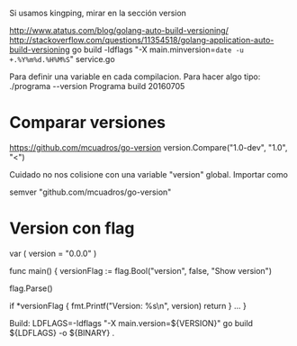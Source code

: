 Si usamos kingping, mirar en la sección version

http://www.atatus.com/blog/golang-auto-build-versioning/
http://stackoverflow.com/questions/11354518/golang-application-auto-build-versioning
go build -ldflags "-X main.minversion=`date -u +.%Y%m%d.%H%M%S`" service.go

Para definir una variable en cada compilacion.
Para hacer algo tipo:
./programa --version
Programa build 20160705



# Comparar versiones
https://github.com/mcuadros/go-version
version.Compare("1.0-dev", "1.0", "<")

Cuidado no nos colisione con una variable "version" global.
Importar como

semver "github.com/mcuadros/go-version"


# Version con flag

var (
  version = "0.0.0"
)

func main() {
  versionFlag := flag.Bool("version", false, "Show version")

  flag.Parse()

  if *versionFlag {
    fmt.Printf("Version: %s\n", version)
    return
  }
  ...
}


Build:
LDFLAGS=-ldflags "-X main.version=${VERSION}"
go build ${LDFLAGS} -o ${BINARY} .
